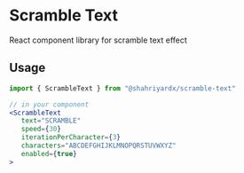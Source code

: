 # Scramble Text
React component library for scramble text effect

## Usage
```jsx
import { ScrambleText } from "@shahriyardx/scramble-text"

// in your component
<ScrambleText
   text="SCRAMBLE"
   speed={30}
   iterationPerCharacter={3}
   characters="ABCDEFGHIJKLMNOPQRSTUVWXYZ"
   enabled={true}
>
```
